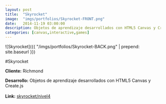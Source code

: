 ```yaml
---
layout:	post
title:	"Skyrocket"
image:	"imgs/portfolios/Skyrocket-FRONT.png"
date:   2014-11-19 03:00:00
description: Objetos de aprendizaje desarrollados con HTML5 Canvas y Create.js
categories: [canvas,interactive,games]
---
```

![Skyrocket]({{ "/imgs/portfolios/Skyrocket-BACK.png" | prepend: site.baseurl }})

#Skyrocket

**Cliente:** Richmond

**Desarrollo:** Objetos de aprendizaje desarrollados con HTML5 Canvas y Create.js
<br><br>
**Link:**
<a class="link" href="http://richmond.digitaldealers.mx/skyrocket/index.html" target="blank"> skyrocket/nivel4</a>